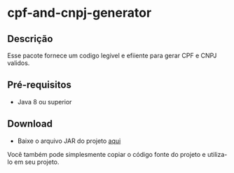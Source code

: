 # cpf-and-cnpj-generator

## Descrição

Esse pacote fornece um codigo legivel e efiiente para gerar CPF e CNPJ validos.

## Pré-requisitos

- Java 8 ou superior

## Download

- Baixe o arquivo JAR do projeto [aqui](https://github.com/gabriel-logan/Gerador-CPF-e-CNPJ-valido/raw/refs/heads/main/packages/java/dist/cpf_and_cnpj-generator-0.0.1.jar)

Você também pode simplesmente copiar o código fonte do projeto e utiliza-lo em seu projeto.
